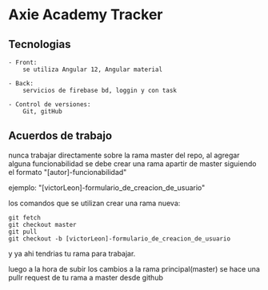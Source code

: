# Axie Academy Tracker

## Tecnologias
    
    - Front:
        se utiliza Angular 12, Angular material

    - Back:
        servicios de firebase bd, loggin y con task

    - Control de versiones:
        Git, gitHub

## Acuerdos de trabajo

nunca trabajar directamente sobre la rama master del repo, al agregar alguna funcionabilidad se debe crear una rama apartir de master siguiendo el formato "[autor]-funcionabilidad"

ejemplo: "[victorLeon]-formulario_de_creacion_de_usuario"

los comandos que se utilizan crear una rama nueva:

```git
git fetch
git checkout master
git pull
git checkout -b [victorLeon]-formulario_de_creacion_de_usuario
```
y ya ahi tendrias tu rama para trabajar.

luego a la hora de subir los cambios a la rama principal(master) se hace una pullr request de tu rama a master desde github 